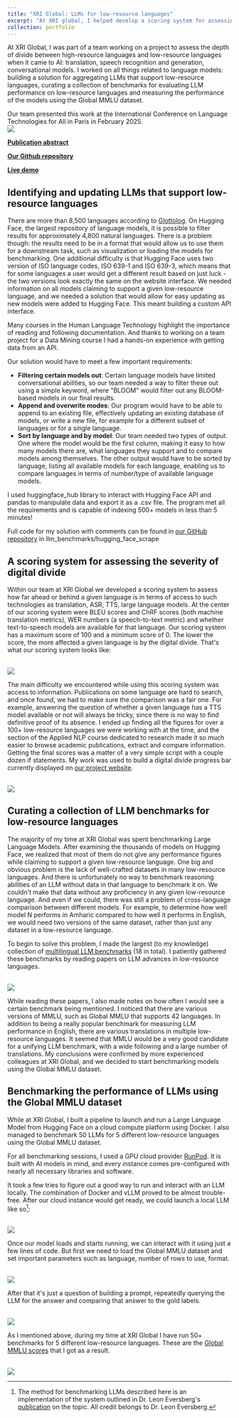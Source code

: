 ```yaml
---
title: "XRI Global: LLMs for low-resource languages"
excerpt: "At XRI global, I helped develop a scoring system for assessing the impact of digital divide on any low-resource language. I also built a solution for aggregating LLMs that support low-resource languages, curated a collection of benchmarks for evaluating LLM performance on low-resource languages and measured the performance of the models using the Global MMLU dataset<br/><img src='/images/500x300.jpg'>"
collection: portfolio
---
```


At XRI Global, I was part of a team working on a project to assess the depth of divide between high-resource languages and low-resource languages when it came to AI: translation, speech recognition and generation, conversational models. I worked on all things related to language models: building a solution for aggregating LLMs that support low-resource languages, curating a collection of benchmarks for evaluating LLM performance on low-resource languages and measuring the performance of the models using the Global MMLU dataset.

Our team presented this work at the International Conference on Language Technologies for All in Paris in February 2025. <br/><img src='/images/conference.png'>

**[Publication abstract](https://www.lt4all2025.eu/2025/02/24/lt4all-2025-book-of-abstracts-now-available/)**

**[Our Github repository](https://github.com/XRILLC/inclusiveai)**

**[Live demo](https://inclusiveai-app.vercel.app/)**


## Identifying and updating LLMs that support low-resource languages
There are more than 8,500 languages according to [Glottolog](https://glottolog.org/glottolog/language). On Hugging Face, the largest repository of language models, it is possible to filter results for approximately 4,800 natural languages. There is a problem though: the results need to be in a format that would allow us to use them for a downstream task, such as visualization or loading the models for benchmarking. One additional difficulty is that Hugging Face uses two version of ISO language codes, ISO 639-1 and ISO 639-3, which means that for some languages a user would get a different result based on just luck - the two versions look exactly the same on the website interface. We needed information on all models claiming to support a given low-resource language, and we needed a solution that would allow for easy updating as new models were added to Hugging Face. This meant building a custom API interface.

Many courses in the Human Language Technology highlight the importance of reading and following documentation. And thanks to working on a team project for a Data Mining course I had a hands-on experience with getting data from an API.

Our solution would have to meet a few important requirements:
* **Filtering certain models out**: Certain language models have limited conversational abilities, so our team needed a way to filter these out using a simple keyword, where "BLOOM" would filter out any BLOOM-based models in our final results.
* **Append and overwrite modes**: Our program would have to be able to append to an existing file, effectively updating an existing database of models, or write a new file, for example for a different subset of languages or for a single language.
* **Sort by language and by model**: Our team needed two types of output. One where the model would be the first column, making it easy to how many models there are, what languages they support and to compare models among themselves. The other output would have to be sorted by language, listing all available models for each language, enabling us to compare languages in terms of number/type of available language models.

I used huggingface_hub library to interact with Hugging Face API and pandas to manipulate data and export it as a .csv file. The program met all the requirements and is capable of indexing 500+ models in less than 5 minutes!

Full code for my solution with comments can be found in [our GitHub repository](https://github.com/XRILLC/inclusiveai/tree/main/llm_benchmarks) in llm_benchmarks/hugging_face_scrape

## A scoring system for assessing the severity of digital divide
Within our team at XRI Global we developed a scoring system to assess how far ahead or behind a given language is in terms of access to such technologies as translation, ASR, TTS, large language models. At the center of our scoring system were BLEU scores and ChRF scores (both machine translation metrics), WER numbers (a speech-to-text metric) and whether text-to-speech models are available for that language. Our scoring system has a maximum score of 100 and a minimum score of 0. The lower the score, the more affected a given language is by the digital divide. That's what our scoring system looks like:

<br/><img src='/images/scoring.png'>

The main difficulty we encountered while using this scoring system was access to information. Publications on some language are hard to search, and once found, we had to make sure the comparison was a fair one. For example, answering the question of whether a given language has a TTS model available or not will always be tricky, since there is no way to find definitive proof of its absence. I ended up finding all the figures for over a 100+ low-resource languages we were working with at the time, and the section of the Applied NLP course dedicated to research made it so much easier to browse academic publications, extract and compare information. Getting the final scores was a matter of a very simple script with a couple dozen if statements. My work was used to build a digital divide progress bar currently displayed on [our project website](https://inclusiveai-app.vercel.app/).

<br/><img src='/images/progress-bar.png'>

## Curating a collection of LLM benchmarks for low-resource languages
The majority of my time at XRI Global was spent benchmarking Large Language Models. After examining the thousands of models on Hugging Face, we realized that most of them do not give any performance figures while claiming to support a given low-resource language. One big and obvious problem is the lack of well-crafted datasets in many low-resource languages. And there is unfortunately no way to benchmark reasoning abilities of an LLM without data in that language to benchmark it on. We couldn't make that data without any proficiency in any given low-resource language. And even if we could, there was still a problem of cross-language comparison between different models. For example, to determine how well model N performs in Amharic compared to how well it performs in English, we would need two versions of the same dataset, rather than just any dataset in a low-resource language.

To begin to solve this problem, I made the largest (to my knowledge) collection of [multilingual LLM benchmarks](https://docs.google.com/spreadsheets/d/1am0W7tzBiUQXNNh_N5GJYHOjIaemAeIsMmdni2P6aP4/edit?usp=sharing) (18 in total). I patiently gathered these benchmarks by reading papers on LLM advances in low-resource languages.

<br/><img src='/images/benchmarks.png'>

While reading these papers, I also made notes on how often I would see a certain benchmark being mentioned. I noticed that there are various versions of MMLU, such as Global MMLU that supports 42 languages. In addition to being a really popular benchmark for measuring LLM performance in English, there are various translations in multiple low-resource languages. It seemed that MMLU would be a very good candidate for a unifying LLM benchmark, with a wide following and a large number of translations. My conclusions were confirmed by more experienced colleagues at XRI Global, and we decided to start benchmarking models using the Global MMLU dataset.

## Benchmarking the performance of LLMs using the Global MMLU dataset
While at XRI Global, I built a pipeline to launch and run a Large Language Model from Hugging Face on a cloud compute platform using Docker. I also managed to benchmark 50 LLMs for 5 different low-resource languages using the Global MMLU dataset.

For all benchmarking sessions, I used a GPU cloud provider [RunPod](https://www.runpod.io/). It is built with AI models in mind, and every instance comes pre-configured with nearly all necessary libraries and software.

It took a few tries to figure out a good way to run and interact with an LLM locally. The combination of Docker and vLLM proved to be almost trouble-free. After our cloud instance would get ready, we could launch a local LLM like so[^note]:

<br/><img src='/images/vllm.png'>

Once our model loads and starts running, we can interact with it using just a few lines of code. But first we need to load the Global MMLU dataset and set important parameters such as language, number of rows to use, format.

<br/><img src='/images/use-local-llm.png'>

After that it's just a question of building a prompt, repeatedly querying the LLM for the answer and comparing that answer to the gold labels.

<br/><img src='/images/prompt-llm.png'>

As I mentioned above, during my time at XRI Global I have run 50+ benchmarks for 5 different low-resource languages. These are the [Global MMLU scores](https://docs.google.com/spreadsheets/d/168Ib_olHqMRWTXDQtM5JiH5JCocfhszB/edit?usp=sharing&ouid=117745677267270111267&rtpof=true&sd=true) that I got as a result.

<br/><img src='/images/bench-results.png'>

[^note]: The method for benchmarking LLMs described here is an implementation of the system outlined in Dr. Leon Eversberg's [publication](https://medium.com/data-science/how-to-evaluate-multilingual-llms-with-global-mmlu-ce314aedee8f) on the topic. All credit belongs to Dr. Leon Eversberg.

